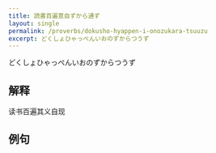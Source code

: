 ```yaml
---
title: 読書百遍意自ずから通ず
layout: single
permalink: /proverbs/dokusho-hyappen-i-onozukara-tsuuzu
excerpt: どくしょひゃっぺんいおのずからつうず
---
```


どくしょひゃっぺんいおのずからつうず

## 解释

读书百遍其义自现

## 例句

